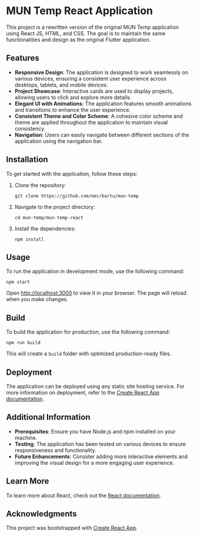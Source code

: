 # MUN Temp React Application

This project is a rewritten version of the original MUN Temp application using React JS, HTML, and CSS. The goal is to maintain the same functionalities and design as the original Flutter application.

## Features

- **Responsive Design**: The application is designed to work seamlessly on various devices, ensuring a consistent user experience across desktops, tablets, and mobile devices.
- **Project Showcase**: Interactive cards are used to display projects, allowing users to click and explore more details.
- **Elegant UI with Animations**: The application features smooth animations and transitions to enhance the user experience.
- **Consistent Theme and Color Scheme**: A cohesive color scheme and theme are applied throughout the application to maintain visual consistency.
- **Navigation**: Users can easily navigate between different sections of the application using the navigation bar.

## Installation

To get started with the application, follow these steps:

1. Clone the repository:
   ```
   git clone https://github.com/emirbartu/mun-temp
   ```

2. Navigate to the project directory:
   ```
   cd mun-temp/mun-temp-react
   ```

3. Install the dependencies:
   ```
   npm install
   ```

## Usage

To run the application in development mode, use the following command:
```
npm start
```
Open [http://localhost:3000](http://localhost:3000) to view it in your browser. The page will reload when you make changes.

## Build

To build the application for production, use the following command:
```
npm run build
```
This will create a `build` folder with optimized production-ready files.

## Deployment

The application can be deployed using any static site hosting service. For more information on deployment, refer to the [Create React App documentation](https://facebook.github.io/create-react-app/docs/deployment).

## Additional Information

- **Prerequisites**: Ensure you have Node.js and npm installed on your machine.
- **Testing**: The application has been tested on various devices to ensure responsiveness and functionality.
- **Future Enhancements**: Consider adding more interactive elements and improving the visual design for a more engaging user experience.

## Learn More

To learn more about React, check out the [React documentation](https://reactjs.org/).

## Acknowledgments

This project was bootstrapped with [Create React App](https://github.com/facebook/create-react-app).
